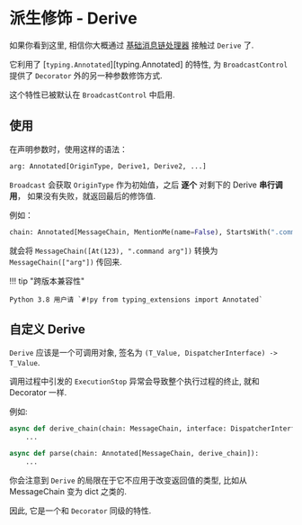 # 派生修饰 - Derive

如果你看到这里, 相信你大概通过 [基础消息链处理器](./../../basic/base-parser.md) 接触过 `Derive` 了.

它利用了 [`typing.Annotated`][typing.Annotated] 的特性, 为 `BroadcastControl` 提供了 `Decorator` 外的另一种参数修饰方式.

这个特性已被默认在 `BroadcastControl` 中启用.

## 使用

在声明参数时，使用这样的语法：

```py
arg: Annotated[OriginType, Derive1, Derive2, ...]
```

`Broadcast` 会获取 `OriginType` 作为初始值，之后 **逐个** 对剩下的 Derive **串行调用**，
如果没有失败，就返回最后的修饰值.

例如：

```py
chain: Annotated[MessageChain, MentionMe(name=False), StartsWith(".command")]
```

就会将 `MessageChain([At(123), ".command arg"])` 转换为 `MessageChain(["arg"])` 传回来.

!!! tip "跨版本兼容性"

    Python 3.8 用户请 `#!py from typing_extensions import Annotated`

## 自定义 Derive

`Derive` 应该是一个可调用对象, 签名为 `(T_Value, DispatcherInterface) -> T_Value`.

调用过程中引发的 `ExecutionStop` 异常会导致整个执行过程的终止, 就和 Decorator 一样.

例如:

```py
async def derive_chain(chain: MessageChain, interface: DispatcherInterface) -> MessageChain: # 注意 async
    ...

async def parse(chain: Annotated[MessageChain, derive_chain]):
    ...
```

你会注意到 `Derive` 的局限在于它不应用于改变返回值的类型, 比如从 MessageChain 变为 dict 之类的.

因此, 它是一个和 `Decorator` 同级的特性.
